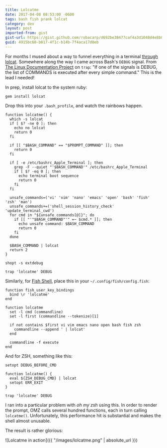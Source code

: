 ```yaml
---
title: Lolcatme
date: 2017-04-08 08:53:00 -0600
tags: bash fish prank lolcat
category: dev
layout: post
imported-from: gist
gist-url: https://gist.github.com/robacarp/d692be38477caf4a3d1048d4e8b8b9ca
guid: 4915bc60-b017-4f1c-b14b-7f4aca17d8eb
---
```


For months I mused about a way to funnel everything in a terminal [through lolcat](https://github.com/busyloop/lolcat). Somewhere along the way I came across Bash's `DEBUG` signal. From [The Linux Documentation Project](http://tldp.org/LDP/Bash-Beginners-Guide/html/sect_12_02.html) on `trap`: "If one of the signals is DEBUG, the list of COMMANDS is executed after every simple command." This is the lead I needed!

In prep, install lolcat to the system ruby:

    gem install lolcat

Drop this into your `.bash_profile`, and watch the rainbows happen.

    function lolcatme() {
      which -s lolcat
      if [ $? -ne 0 ]; then
        echo no lolcat
        return 0
      fi

      if [[ "$BASH_COMMAND" == "$PROMPT_COMMAND" ]]; then
        return 0
      fi

      if [ -e /etc/bashrc_Apple_Terminal ]; then
        grep -F --quiet "'$BASH_COMMAND'" /etc/bashrc_Apple_Terminal
        if [ $? -eq 0 ]; then
          echo terminal boot sequence
          return 0
        fi
      fi

      unsafe_commands=('vi' 'vim' 'nano' 'emacs' 'open' 'bash' 'fish' 'zsh' 'man')
      unsafe_commands+=('shell_session_history_check' 'update_terminal_cwd')
      for cmd in "${unsafe_commands[@]}"; do
        if [[ "'"$BASH_COMMAND"'" =~ $cmd.* ]]; then
          echo unsafe command: $BASH_COMMAND
          return 0
        fi
      done

      $BASH_COMMAND | lolcat
      return 2
    }

    shopt -s extdebug

    trap 'lolcatme' DEBUG


Similarly, for [Fish Shell](https://fishshell.com/), place this in your `~/.config/fish/config.fish`:

    function fish_user_key_bindings
      bind \r 'lolcatme'
    end

    function lolcatme
      set -l cmd (commandline)
      set -l first (commandline --tokenize)[1]

      if not contains $first vi vim emacs nano open bash fish zsh
        commandline --append ' | lolcat'
      end

      commandline -f execute
    end

And for ZSH, something like this:

    setopt DEBUG_BEFORE_CMD

    function lolcatme() {
      eval ${ZSH_DEBUG_CMD} | lolcat
      setopt ERR_EXIT
    }

    trap 'lolcatme' DEBUG

I ran into a particular problem with _oh my zsh_ using this. In order to render the prompt, OMZ calls several hundred functions, each in turn calling `lolcatme()`. Unfortunately, this performance hit is substantial and makes the shell almost unusable.

The result is rather glorious:

![Lolcatme in action]({{ "/images/lolcatme.png" | absolute_url }})
